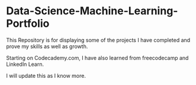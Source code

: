 # Data-Science-Machine-Learning-Portfolio

This Repository is for displaying some of the projects I have completed and prove my skills as well as growth. 

Starting on Codecademy.com, I have also learned from freecodecamp and LinkedIn Learn. 

I will update this as I know more. 
